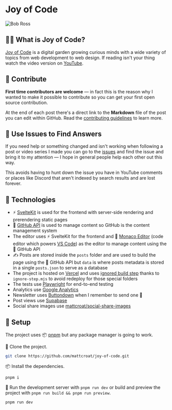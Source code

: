 # Joy of Code

![Bob Ross](https://i.giphy.com/media/d31vTpVi1LAcDvdm/giphy.gif)

## 🧑‍🎨 What is Joy of Code?

[Joy of Code](https://joyofcode.xyz/) is a digital garden growing curious minds with a wide variety of topics from web development to web design. If reading isn't your thing watch the video version on [YouTube](https://www.youtube.com/c/JoyofCodeDev).

## 🤗 Contribute

**First time contributors are welcome** — in fact this is the reason why I wanted to make it possible to contribute so you can get your first open source contribution.

At the end of each post there's a direct link to the **Markdown** file of the post you can edit within GitHub. Read the [contributing guidelines](CONTRIBUTING.md) to learn more.

## 🙏 Use Issues to Find Answers

If you need help or something changed and isn't working when following a post or video series I made you can go to the [issues](https://github.com/mattcroat/redesign/issues) and find the issue and bring it to my attention — I hope in general people help each other out this way.

This avoids having to hunt down the issue you have in YouTube comments or places like Discord that aren't indexed by search results and are lost forever.

## 🧭 Technologies

- ⚡️ [SvelteKit](https://kit.svelte.dev/) is used for the frontend with server-side rendering and prerendering static pages
- 🔌 [GitHub API](https://docs.github.com/en/rest) is used to manage content so GitHub is the content management system
- The editor uses ⚡️ SvelteKit for the frontend and 📜 [Monaco Editor](https://github.com/microsoft/monaco-editor) (code editor which powers [VS Code](https://code.visualstudio.com/)) as the editor to manage content using the 🔌 GitHub API
- ✍️ Posts are stored inside the `posts` folder and are used to build the page using the 🔌 GitHub API but `data` is where posts metadata is stored in a single `posts.json` to serve as a database
- The project is hosted on [Vercel](https://vercel.com/) and uses [ignored build step](https://vercel.com/docs/concepts/projects/overview#ignored-build-step) thanks to `ignore-step.mjs` to avoid redeploy for those special folders
- The tests use [Playwright](https://playwright.dev/) for end-to-end testing
- Analytics use [Google Analytics](https://analytics.google.com/)
- Newsletter uses [Buttondown](https://buttondown.email/) when I remember to send one 🤭
- Post views use [Supabase](https://supabase.com/)
- Social share images use [mattcroat/social-share-images](https://github.com/mattcroat/social-share-images)

## 👷 Setup

The project uses 📦️ [pnpm](https://pnpm.io/) but any package manager is going to work.

👬 Clone the project.

```sh
git clone https://github.com/mattcroat/joy-of-code.git
```

📦️ Install the dependencies.

```sh
pnpm i
```

📜 Run the development server with `pnpm run dev` or build and preview the project with `pnpm run build && pnpm run preview`.

```sh
pnpm run dev
```
